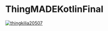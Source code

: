 # ThingMADEKotlinFinal
[![thingkilia20507](https://app.circleci.com/pipelines/github/thingkilia2507/ThingMADEKotlinFinal.svg?style=svg)](https://app.circleci.com/pipelines/github/thingkilia2507/ThingMADEKotlinFinal)
